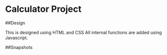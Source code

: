 # Calculator Project

##Design

This is designed using HTML and CSS 
All internal functions are added using Javascript.

##Snapshots
